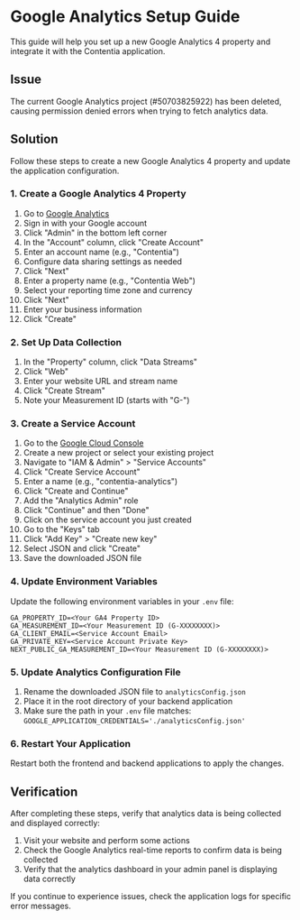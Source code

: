 # Google Analytics Setup Guide

This guide will help you set up a new Google Analytics 4 property and integrate it with the Contentia application.

## Issue

The current Google Analytics project (#50703825922) has been deleted, causing permission denied errors when trying to fetch analytics data.

## Solution

Follow these steps to create a new Google Analytics 4 property and update the application configuration.

### 1. Create a Google Analytics 4 Property

1. Go to [Google Analytics](https://analytics.google.com/)
2. Sign in with your Google account
3. Click "Admin" in the bottom left corner
4. In the "Account" column, click "Create Account"
5. Enter an account name (e.g., "Contentia")
6. Configure data sharing settings as needed
7. Click "Next"
8. Enter a property name (e.g., "Contentia Web")
9. Select your reporting time zone and currency
10. Click "Next"
11. Enter your business information
12. Click "Create"

### 2. Set Up Data Collection

1. In the "Property" column, click "Data Streams"
2. Click "Web"
3. Enter your website URL and stream name
4. Click "Create Stream"
5. Note your Measurement ID (starts with "G-")

### 3. Create a Service Account

1. Go to the [Google Cloud Console](https://console.cloud.google.com/)
2. Create a new project or select your existing project
3. Navigate to "IAM & Admin" > "Service Accounts"
4. Click "Create Service Account"
5. Enter a name (e.g., "contentia-analytics")
6. Click "Create and Continue"
7. Add the "Analytics Admin" role
8. Click "Continue" and then "Done"
9. Click on the service account you just created
10. Go to the "Keys" tab
11. Click "Add Key" > "Create new key"
12. Select JSON and click "Create"
13. Save the downloaded JSON file

### 4. Update Environment Variables

Update the following environment variables in your `.env` file:

```
GA_PROPERTY_ID=<Your GA4 Property ID>
GA_MEASUREMENT_ID=<Your Measurement ID (G-XXXXXXXX)>
GA_CLIENT_EMAIL=<Service Account Email>
GA_PRIVATE_KEY=<Service Account Private Key>
NEXT_PUBLIC_GA_MEASUREMENT_ID=<Your Measurement ID (G-XXXXXXXX)>
```

### 5. Update Analytics Configuration File

1. Rename the downloaded JSON file to `analyticsConfig.json`
2. Place it in the root directory of your backend application
3. Make sure the path in your `.env` file matches: `GOOGLE_APPLICATION_CREDENTIALS='./analyticsConfig.json'`

### 6. Restart Your Application

Restart both the frontend and backend applications to apply the changes.

## Verification

After completing these steps, verify that analytics data is being collected and displayed correctly:

1. Visit your website and perform some actions
2. Check the Google Analytics real-time reports to confirm data is being collected
3. Verify that the analytics dashboard in your admin panel is displaying data correctly

If you continue to experience issues, check the application logs for specific error messages.

